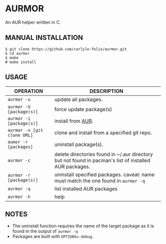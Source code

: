 # AURMOR

An AUR helper written in C.

## MANUAL INSTALLATION

```
$ git clone https://github.com/carlyle-felix/aurmor.git
$ cd aurmor
$ make
# make install
```

## USAGE

| OPERATION | DESCRIPTION |
| ------- | ----------- |
| `aurmor -u` | update all packages. |
| `aurmor -U [package(s)]`| force update package(s)|
| `aurmor -i [package(s)]` | install from [AUR](https://aur.archlinux.org/). |
| `aurmor -x [git clone URL]` | clone and install from a specified git repo.|
| `aumor -r [packages]` | uninstall package(s). |
| `aurmor -c` | delete directories found in ~/.aur directory but not found in pacman's list of installed AUR packages. |
| `aurmor -r [package(s)]` | uninstall specified packages. caveat: name must match the one found in `aurmor -q` |
| `aurmor -q` | list installed AUR packages |
| `aurmor -h` | help |

## NOTES

- The uninstall function requires the name of the target package as it is found in the output of `aurmor -q`
- Packages are built with `OPTIONS=-debug`.